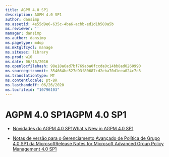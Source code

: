 ```yaml
---
title: AGPM 4.0 SP1
description: AGPM 4.0 SP1
author: dansimp
ms.assetid: 4e55d9e6-635c-4ba6-acbb-ed1d1b580a5b
ms.reviewer: ''
manager: dansimp
ms.author: dansimp
ms.pagetype: mdop
ms.mktglfcycl: manage
ms.sitesec: library
ms.prod: w10
ms.date: 06/16/2016
ms.openlocfilehash: 98e18a6ad7bf769aba0fccda0c14bb8ad0260990
ms.sourcegitcommit: 354664bc527d93f80687cd2eba70d1eea024c7c3
ms.translationtype: MT
ms.contentlocale: pt-BR
ms.lasthandoff: 06/26/2020
ms.locfileid: "10796103"
---
```

# <span data-ttu-id="a9c95-103">AGPM 4.0 SP1</span><span class="sxs-lookup"><span data-stu-id="a9c95-103">AGPM 4.0 SP1</span></span>


-   [<span data-ttu-id="a9c95-104">Novidades do AGPM 4.0 SP1</span><span class="sxs-lookup"><span data-stu-id="a9c95-104">What's New in AGPM 4.0 SP1</span></span>](whats-new-in-agpm-40-sp1.md)

-   [<span data-ttu-id="a9c95-105">Notas de versão para o Gerenciamento Avançado de Política de Grupo 4.0 SP1 da Microsoft</span><span class="sxs-lookup"><span data-stu-id="a9c95-105">Release Notes for Microsoft Advanced Group Policy Management 4.0 SP1</span></span>](release-notes-for-microsoft-advanced-group-policy-management-40-sp1.md)

 

 





